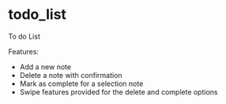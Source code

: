 # todo_list

To do List 

Features:
 - Add a new note
 - Delete a note with confirmation
 - Mark as complete for a selection note
 - Swipe features provided for the delete and complete options